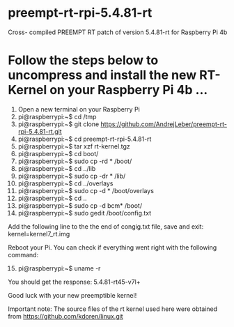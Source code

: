# preempt-rt-rpi-5.4.81-rt
Cross- compiled PREEMPT RT patch of version 5.4.81-rt for Raspberry Pi 4b





# Follow the steps below to uncompress and install the new RT-Kernel on your Raspberry Pi 4b ...

1. Open a new terminal on your Raspberry Pi
2. pi@raspberrypi:~$ cd /tmp
3. pi@raspberrypi:~$ git clone https://github.com/AndrejLeber/preempt-rt-rpi-5.4.81-rt.git
4. pi@raspberrypi:~$ cd preempt-rt-rpi-5.4.81-rt
5. pi@raspberrypi:~$ tar xzf rt-kernel.tgz
6. pi@raspberrypi:~$ cd boot/
7. pi@raspberrypi:~$ sudo cp -rd * /boot/
8. pi@raspberrypi:~$ cd ../lib
9. pi@raspberrypi:~$ sudo cp -dr * /lib/
10. pi@raspberrypi:~$ cd ../overlays
11. pi@raspberrypi:~$ sudo cp -d * /boot/overlays
12. pi@raspberrypi:~$ cd ..
13. pi@raspberrypi:~$ sudo cp -d bcm* /boot/
14. pi@raspberrypi:~$ sudo gedit /boot/config.txt

Add the following line to the the end of congig.txt file, save and exit:  kernel=kernel7_rt.img

Reboot your Pi. You can check if everything went right with the following command:

15. pi@raspberrypi:~$ uname -r

You should get the response: 5.4.81-rt45-v7l+

Good luck with your new preemptible kernel!

Important note: The source files of the rt kernel used here were obtained from https://github.com/kdoren/linux.git
